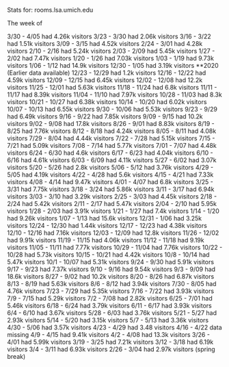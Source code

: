 Stats for: rooms.lsa.umich.edu

The week of

  3/30 - 4/05 had 4.26k visitors
  3/23 - 3/30 had 2.06k visitors
  3/16 - 3/22 had 1.51k visitors
  3/09 - 3/15 had 4.52k visitors
  2/24 - 3/01 had 4.28k visitors
  2/10 - 2/16 had 5.24k visitors
  2/03 - 2/09 had 5.45k visitors
  1/27 - 2/02 had 7.47k visitors
  1/20 - 1/26 had 7.03k visitors
  1/03 - 1/19 had 9.73k visitors
  1/06 - 1/12 had 14.9k visitors
  12/30 - 1/05 had 3.19k visitors **2020 (Earlier data available)
  12/23 - 12/29 had 1.2k visitors
  12/16 - 12/22 had 4.59k visitors
  12/09 - 12/15 had 6.45k visitors
  12/02 - 12/08 had 12.2k visitors
  11/25 - 12/01 had 5.63k visitors
  11/18 - 11/24 had 6.8k visitors
  11/11 - 11/17 had 8.39k visitors
  11/04 - 11/10 had 7.97k visitors
  10/28 - 11/03 had 8.3k visitors
  10/21 - 10/27 had 6.38k visitors
  10/14 - 10/20 had 6.02k visitors
  10/07 - 10/13 had 6.55k visitors
  9/30 - 10/06 had 5.53k visitors
  9/23 - 9/29 had 6.49k visitors
  9/16 - 9/22 had 7.85k visitors
  9/09 - 9/15 had 10.2k visitors
  9/02 - 9/08 had 17.8k visitors
  8/26 - 9/01 had 8.83k visitors
  8/19 - 8/25 had 7.76k visitors
  8/12 - 8/18 had 4.24k visitors
  8/05 - 8/11 had 4.08k visitors
  7/29 - 8/04 had 4.44k visitors
  7/22 - 7/28 had 5.15k visitors
  7/15 - 7/21 had 5.09k visitors
  7/08 - 7/14 had 5.77k visitors
  7/01 - 7/07 had 4.48k visitors
  6/24 - 6/30 had 4.6k visitors
  6/17 - 6/23 had 4.04k visitors
  6/10 - 6/16 had 4.61k visitors
  6/03 - 6/09 had 4.11k visitors
  5/27 - 6/02 had 3.07k visitors
  5/20 - 5/26 had 2.8k visitors
  5/06 - 5/12 had 3.76k visitors
  4/29 - 5/05 had 4.19k visitors
  4/22 - 4/28 had 5.6k visitors
  4/15 - 4/21 had 7.33k visitors
  4/08 - 4/14 had 9.47k visitors
  4/01 - 4/07 had 6.8k visitors
  3/25 - 3/31 had 7.75k visitors
  3/18 - 3/24 had 5.86k visitors
  3/11 - 3/17 had 6.94k visitors
  3/03 - 3/10 had 3.29k visitors
  2/25 - 3/03 had 4.45k visitors
  2/18 - 2/24 had 5.42k visitors
  2/11 - 2/17 had 5.47k visitors
  2/04 - 2/10 had 5.95k visitors
  1/28 - 2/03 had 3.91k visitors
  1/21 - 1/27 had 7.4k visitors
  1/14 - 1/20 had 9.26k visitors
  1/07 - 1/13 had 15.6k visitors
  12/31 - 1/06 had 3.25k visitors
  12/24 - 12/30 had 1.44k visitors
  12/17 - 12/23 had 4.38k visitors
  12/10 - 12/16 had 7.16k visitors
  12/03 - 12/09 had 12.8k visitors
  11/26 - 12/02 had 9.91k visitors
  11/19 - 11/15 had 4.06k visitors
  11/12 - 11/18 had 9.19k visitors
  11/05 - 11/11 had 7.77k visitors
  10/29 - 11/04 had 7.76k visitors
  10/22 - 10/28 had 5.73k visitors
  10/15 - 10/21 had 4.42k visitors
  10/8 - 10/14 had 5.47k visitors
  10/1 - 10/07 had 5.31k visitors
  9/24 - 9/30 had 5.91k visitors
  9/17 - 9/23 had 7.37k visitors
  9/10 - 9/16 had 9.54k visitors
  9/3 - 9/09 had 18.6k visitors
  8/27 - 9/02 had 10.2k visitors
  8/20 - 8/26 had 6.87k visitors
  8/13 - 8/19 had 5.63k visitors
  8/6 - 8/12 had 3.94k visitors
  7/30 - 8/05 had 4.76k visitors
  7/23 - 7/29 had 5.35k visitors
  7/16 - 7/22 had 3.93k visitors
  7/9 - 7/15 had 5.29k visitors
  7/2 - 7/08 had 2.82k visitors
  6/25 - 7/01 had 5.46k visitors
  6/18 - 6/24 had 3.79k visitors
  6/11 - 6/17 had 3.93k visitors
  6/4 - 6/10 had 3.67k visitors
  5/28 - 6/03 had 3.76k visitors
  5/21 - 5/27 had 2.93k visitors
  5/14 - 5/20 had 3.15k visitors
  5/7 - 5/13 had 3.36k visitors
  4/30 - 5/06 had 3.57k visitors
  4/23 - 4/29 had 3.48 visitors
  4/16 - 4/22 data missing
  4/9 - 4/15 had 9.41k visitors
  4/2 - 4/08 had 13.3k visitors
  3/26 - 4/01 had 5.99k visitors
  3/19 - 3/25 had 7.21k visitors
  3/12 - 3/18 had 6.19k visitors
  3/4 - 3/11 had 6.93k visitors
  2/26 - 3/04 had 2.97k visitors (spring break)
